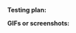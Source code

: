 <!-- What's this PR for?  (Just a link to an issue is fine.) -->


**Testing plan:** <!-- How have you tested? -->


**GIFs or screenshots:** <!-- If a UI change.  See:
  https://zulip.readthedocs.io/en/latest/tutorials/screenshot-and-gif-software.html
  -->


<!-- Also be sure to make clear, coherent commits:
  https://zulip.readthedocs.io/en/latest/contributing/version-control.html
  -->
